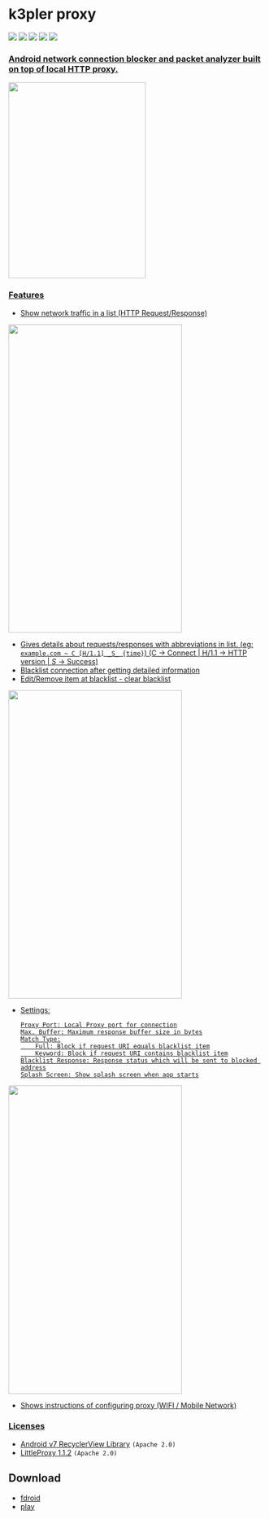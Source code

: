 
# k3pler proxy

<a href="https://github.com/PyObfx/PyObfx/issues"><img src="https://img.shields.io/github/issues/KeyLo99/k3pler.svg"/></a>
<a href="https://github.com/PyObfx/PyObfx/pulls"><img src="https://img.shields.io/github/issues-pr/KeyLo99/k3pler.svg"/></a>
<a href="https://github.com/PyObfx/PyObfx/stargazers"><img src="https://img.shields.io/github/stars/KeyLo99/k3pler.svg"/></a>
<a href="https://github.com/PyObfx/PyObfx/network"><img src="https://img.shields.io/github/forks/KeyLo99/k3pler.svg"/></a>
<a href="https://github.com/PyObfx/PyObfx/blob/master/LICENSE"><img src="https://img.shields.io/github/license/KeyLo99/k3pler.svg"/>

### Android network connection blocker and packet analyzer built on top of local HTTP proxy.

<img src="https://github.com/KeyLo99/k3pler/blob/master/etc/k3plerbg3_splash.png" width="270" height="385"/>

### Features
* Show network traffic in a list (HTTP Request/Response)

<img src="https://github.com/KeyLo99/k3pler/blob/master/etc/page1.png" width="341" height="606"/>

* Gives details about requests/responses with abbreviations in list.
(eg: ```example.com ~ C [H/1.1] _S_ {time}```)
(C -> Connect | H/1.1 -> HTTP version | _S_ -> Success)
* Blacklist connection after getting detailed information
* Edit/Remove item at blacklist - clear blacklist

<img src="https://github.com/KeyLo99/k3pler/blob/master/etc/page2.png" width="341" height="606"/>

* Settings:
    ```
    Proxy Port: Local Proxy port for connection
    Max. Buffer: Maximum response buffer size in bytes
    Match Type:
        Full: Block if request URI equals blacklist item
        Keyword: Block if request URI contains blacklist item
    Blacklist Response: Response status which will be sent to blocked address
    Splash Screen: Show splash screen when app starts
    ```

<img src="https://github.com/KeyLo99/k3pler/blob/master/etc/page3.png" width="341" height="606"/>

* Shows instructions of configuring proxy (WIFI / Mobile Network)

### Licenses
* [Android v7 RecyclerView Library](https://developer.android.com/topic/libraries/support-library/packages) `(Apache 2.0)`
* [LittleProxy 1.1.2](https://github.com/adamfisk/LittleProxy) `(Apache 2.0)`

## Download
* [fdroid](https://apt.izzysoft.de/fdroid/index/apk/com.tht.k3pler)
* [play](https://play.google.com/store/apps/details?id=com.tht.k3pler)
